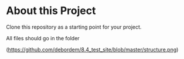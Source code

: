 # About this Project

Clone this repository as a starting point for your project.

All files should go in the folder

(https://github.com/debordem/8.4_test_site/blob/master/structure.png)
